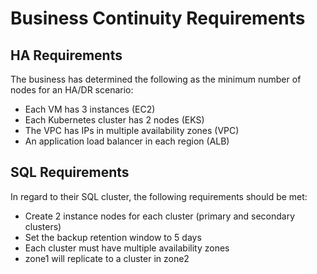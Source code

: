  # Business Continuity Requirements
 ## HA Requirements
 The business has determined the following as the minimum number of nodes for an HA/DR scenario:
- Each VM has 3 instances (EC2)
- Each Kubernetes cluster has 2 nodes (EKS)
- The VPC has IPs in multiple availability zones (VPC)
- An application load balancer in each region (ALB)

## SQL Requirements
In regard to their SQL cluster, the following requirements should be met:
- Create 2 instance nodes for each cluster (primary and secondary clusters)
- Set the backup retention window to 5 days
- Each cluster must have multiple availability zones
- zone1 will replicate to a cluster in zone2
